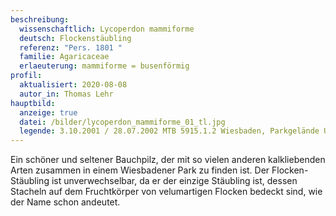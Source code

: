 ```yaml
---
beschreibung:
  wissenschaftlich: Lycoperdon mammiforme
  deutsch: Flockenstäubling
  referenz: "Pers. 1801 "
  familie: Agaricaceae
  erlaeuterung: mammiforme = busenförmig
profil:
  aktualisiert: 2020-08-08
  autor_in: Thomas Lehr
hauptbild:
  anzeige: true
  datei: /bilder/lycoperdon_mammiforme_01_tl.jpg
  legende: 3.10.2001 / 28.07.2002 MTB 5915.1.2 Wiesbaden, Parkgelände Unter den Eichen
---
```

Ein schöner und seltener Bauchpilz, der mit so vielen anderen kalkliebenden Arten zusammen in einem Wiesbadener Park zu finden ist. Der Flocken-Stäubling ist unverwechselbar, da er der einzige Stäubling ist, dessen Stacheln auf dem Fruchtkörper von velumartigen Flocken bedeckt sind, wie der Name schon andeutet.
 
